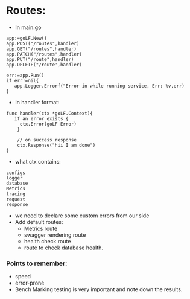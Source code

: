 # Routes:
- In main.go
```
app:=goLF.New()
app.POST("/routes",handler)
app.GET("/routes",handler)
app.PATCH("/routes",handler)
app.PUT("/route",handler)
app.DELETE("/route',handler)

err:=app.Run()
if err!=nil{
   app.Logger.Errorf("Error in while running service, Err: %v,err)
}
```
- In handler format:

```
func handler(ctx *goLF.Context){
   if an error exists {
     ctx.Error(goLF Error)
    }

    // on success response
    ctx.Response("hii I am done")
}
```

- what ctx contains:
```
configs
logger
database
Metrics 
tracing 
request
response

```
- we need to declare some custom errors from our side 
- Add default routes:
   - Metrics route 
   - swagger rendering route
   - health check route
   - route to check database health. 



### Points to remember:

- speed
- error-prone
- Bench Marking testing is very important and note down the results.











